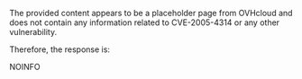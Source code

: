 The provided content appears to be a placeholder page from OVHcloud and does not contain any information related to CVE-2005-4314 or any other vulnerability.

Therefore, the response is:

NOINFO